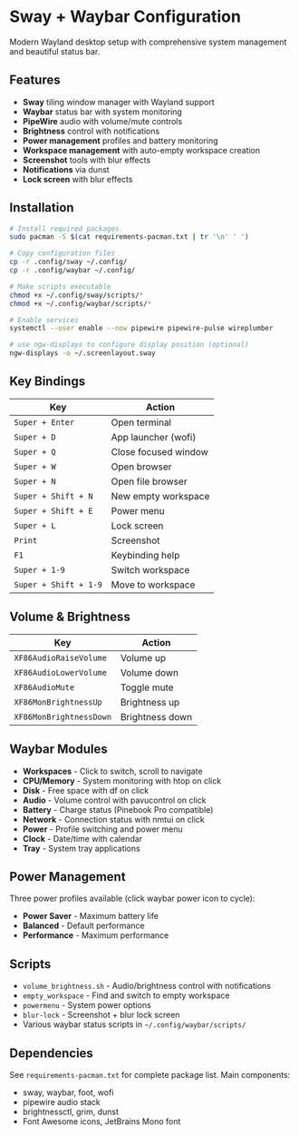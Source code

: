 # Sway + Waybar Configuration

Modern Wayland desktop setup with comprehensive system management and beautiful status bar.

## Features

- **Sway** tiling window manager with Wayland support
- **Waybar** status bar with system monitoring
- **PipeWire** audio with volume/mute controls
- **Brightness** control with notifications
- **Power management** profiles and battery monitoring
- **Workspace management** with auto-empty workspace creation
- **Screenshot** tools with blur effects
- **Notifications** via dunst
- **Lock screen** with blur effects

## Installation

```bash
# Install required packages
sudo pacman -S $(cat requirements-pacman.txt | tr '\n' ' ')

# Copy configuration files
cp -r .config/sway ~/.config/
cp -r .config/waybar ~/.config/

# Make scripts executable
chmod +x ~/.config/sway/scripts/*
chmod +x ~/.config/waybar/scripts/*

# Enable services
systemctl --user enable --now pipewire pipewire-pulse wireplumber

# use ngw-displays to configure display position (optional)
ngw-displays -o ~/.screenlayout.sway
```

## Key Bindings

| Key | Action |
|-----|--------|
| `Super + Enter` | Open terminal |
| `Super + D` | App launcher (wofi) |
| `Super + Q` | Close focused window |
| `Super + W` | Open browser |
| `Super + N` | Open file browser |
| `Super + Shift + N` | New empty workspace |
| `Super + Shift + E` | Power menu |
| `Super + L` | Lock screen |
| `Print` | Screenshot |
| `F1` | Keybinding help |
| `Super + 1-9` | Switch workspace |
| `Super + Shift + 1-9` | Move to workspace |

## Volume & Brightness

| Key | Action |
|-----|--------|
| `XF86AudioRaiseVolume` | Volume up |
| `XF86AudioLowerVolume` | Volume down |
| `XF86AudioMute` | Toggle mute |
| `XF86MonBrightnessUp` | Brightness up |
| `XF86MonBrightnessDown` | Brightness down |

## Waybar Modules

- **Workspaces** - Click to switch, scroll to navigate
- **CPU/Memory** - System monitoring with htop on click
- **Disk** - Free space with df on click
- **Audio** - Volume control with pavucontrol on click
- **Battery** - Charge status (Pinebook Pro compatible)
- **Network** - Connection status with nmtui on click
- **Power** - Profile switching and power menu
- **Clock** - Date/time with calendar
- **Tray** - System tray applications

## Power Management

Three power profiles available (click waybar power icon to cycle):
- **Power Saver** - Maximum battery life
- **Balanced** - Default performance
- **Performance** - Maximum performance

## Scripts

- `volume_brightness.sh` - Audio/brightness control with notifications
- `empty_workspace` - Find and switch to empty workspace
- `powermenu` - System power options
- `blur-lock` - Screenshot + blur lock screen
- Various waybar status scripts in `~/.config/waybar/scripts/`

## Dependencies

See `requirements-pacman.txt` for complete package list. Main components:
- sway, waybar, foot, wofi
- pipewire audio stack
- brightnessctl, grim, dunst
- Font Awesome icons, JetBrains Mono font

